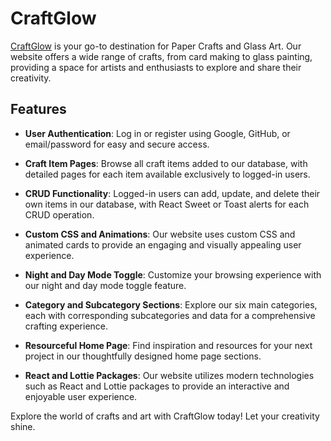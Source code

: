 # CraftGlow

[CraftGlow](https://craftglow-42054.web.app/) is your go-to destination for Paper Crafts and Glass Art. Our website offers a wide range of crafts, from card making to glass painting, providing a space for artists and enthusiasts to explore and share their creativity.

## Features

- **User Authentication**: Log in or register using Google, GitHub, or email/password for easy and secure access.

- **Craft Item Pages**: Browse all craft items added to our database, with detailed pages for each item available exclusively to logged-in users.

- **CRUD Functionality**: Logged-in users can add, update, and delete their own items in our database, with React Sweet or Toast alerts for each CRUD operation.

- **Custom CSS and Animations**: Our website uses custom CSS and animated cards to provide an engaging and visually appealing user experience.

- **Night and Day Mode Toggle**: Customize your browsing experience with our night and day mode toggle feature.

- **Category and Subcategory Sections**: Explore our six main categories, each with corresponding subcategories and data for a comprehensive crafting experience.

- **Resourceful Home Page**: Find inspiration and resources for your next project in our thoughtfully designed home page sections.

- **React and Lottie Packages**: Our website utilizes modern technologies such as React and Lottie packages to provide an interactive and enjoyable user experience.

Explore the world of crafts and art with CraftGlow today! Let your creativity shine.
